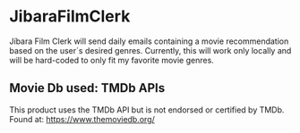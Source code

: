 # JibaraFilmClerk
Jíbara Film Clerk will send daily emails containing a movie recommendation based on the user´s desired genres. Currently, this will work only locally and will be hard-coded to only fit my favorite movie genres.

## Movie Db used: TMDb APIs
This product uses the TMDb API but is not endorsed or certified by TMDb.
Found at: https://www.themoviedb.org/